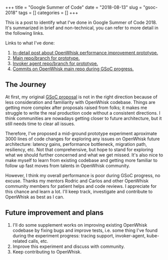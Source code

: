 +++
title = "Google Summer of Code"
date = "2018-08-13"
slug = "gsoc-2018" 
tags = []
categories = []
+++

This is a post to identify what I've done in Google Summer of Code 2018. It's summarized in brief and non-technical, you can refer to more detail in the following links.

Links to what I've done:

1. [In-detail post about OpenWhisk performance improvement prototype.](https://tz70s.github.io/posts/openwhisk-performance-improvement/)
2. [Main repo/branch for prototype.](https://github.com/tz70s/incubator-openwhisk/tree/whisk-future-rebase)
3. [Invoker agent repo/branch for prototype.](https://github.com/tz70s/incubator-openwhisk-deploy-kube/tree/refactor-invoker-agent)
4. [Commits on OpenWhisk main repo during GSoC progress.](https://github.com/apache/incubator-openwhisk/commits/master?author=tz70s)

## The Journey

At first, my original [GSoC proposal]() is not in the right direction because of less consideration and familiarity with OpenWhisk codebase. Things are getting more complex after proposals raised from folks; it makes me struggle to write the real production code without a consistent directions. I think communities are nowadays getting closer to future architecture, but it still needs time to clear all issues. 

Therefore, I've proposed a mid-ground prototype experiment aproximate 3000 lines of code changes for exploring any issues on OpenWhisk future architecture: latency gains, performance bottleneck, migration path, resiliency, etc. Not that comprehensive, but hope to stand for exploring what we should further concerned and what we get missed. It's also nice to make myself to learn from existing codebase and getting more familiar to follow up fast moves from talents in OpenWhisk community.

However, I think my overall performance is poor during GSoC progress, no excuse. Thanks my mentors Rodric and Carlos and other OpenWhisk community members for patient helps and code reviews. I appreciate for this chance and learn a lot. I'll keep track, investigate and contribute to OpenWhisk as best as I can.

## Future improvement and plans
1. I'll do some supplement works on improving existing OpenWhisk codebase by fixing bugs and improve tests, i.e. some thing I've found during the experiment progress: tracing support, invoker-agent, kube-related calls, etc.
2. Improve this experiment and discuss with community.
3. Keep contributing to OpenWhisk.
